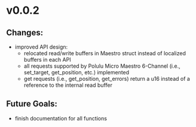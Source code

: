 # v0.0.2
## Changes:
* improved API design:
	* relocated read/write buffers in Maestro struct instead of localized buffers in each API
	* all requests supported by Polulu Micro Maestro 6-Channel (i.e., set_target, get_position, etc.) implemented
	* get requests (i.e., get_position, get_errors) return a u16 instead of a reference to the internal read buffer

## Future Goals:
* finish documentation for all functions
